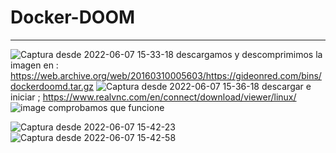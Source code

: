 # Docker-DOOM
---

![Captura desde 2022-06-07 15-33-18](https://user-images.githubusercontent.com/72273897/172393482-e510836a-2299-4352-9f30-a3361c018c99.png)
descargamos y descomprimimos la imagen en : https://web.archive.org/web/20160310005603/https://gideonred.com/bins/dockerdoomd.tar.gz
![Captura desde 2022-06-07 15-36-18](https://user-images.githubusercontent.com/72273897/172394170-22d1d153-4717-401c-b80e-0fe5239afc04.png)
descargar e iniciar ; https://www.realvnc.com/en/connect/download/viewer/linux/
![image](https://user-images.githubusercontent.com/72273897/172394991-d32a0e14-f719-4d56-9100-cbaac2ea2f3e.png)
comprobamos que funcione

![Captura desde 2022-06-07 15-42-23](https://user-images.githubusercontent.com/72273897/172396064-ce86fe2b-a947-457e-9d9e-89d4ebb56aa9.png)
![Captura desde 2022-06-07 15-42-58](https://user-images.githubusercontent.com/72273897/172396069-3714d3cc-72e1-4920-9dd8-4f8b42a0a5e8.png)
